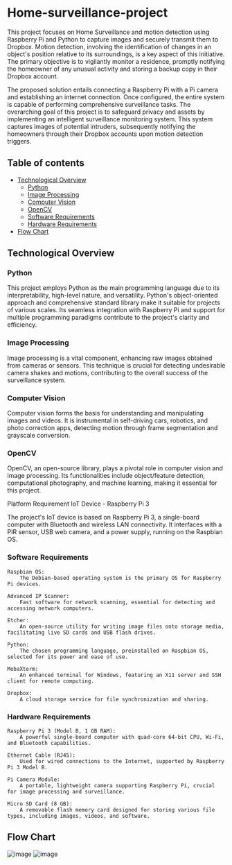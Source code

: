 # Home-surveillance-project
This project focuses on Home Surveillance and motion detection using Raspberry Pi and Python to capture images and securely transmit them to Dropbox. Motion detection, involving the identification of changes in an object's position relative to its surroundings, is a key aspect of this initiative. The primary objective is to vigilantly monitor a residence, promptly notifying the homeowner of any unusual activity and storing a backup copy in their Dropbox account.

The proposed solution entails connecting a Raspberry Pi with a Pi camera and establishing an internet connection. Once configured, the entire system is capable of performing comprehensive surveillance tasks. The overarching goal of this project is to safeguard privacy and assets by implementing an intelligent surveillance monitoring system. This system captures images of potential intruders, subsequently notifying the homeowners through their Dropbox accounts upon motion detection triggers.

## Table of contents
* [Technological Overview](link)
   * [Python](https://github.com/poornikabonam/home-surveillance-project/blob/main/README.md#python)
   * [Image Processing](https://github.com/poornikabonam/home-surveillance-project/blob/main/README.md#image-processing)
   * [Computer Vision](https://github.com/poornikabonam/home-surveillance-project/blob/main/README.md#computer-vision)
   * [OpenCV](https://github.com/poornikabonam/home-surveillance-project/blob/main/README.md#opencv)
   * [Software Requirements](https://github.com/poornikabonam/home-surveillance-project/blob/main/README.md#software-requirements)
   * [Hardware Requirements](https://github.com/poornikabonam/home-surveillance-project/blob/main/README.md#hardware-requirements)
* [Flow Chart](https://github.com/poornikabonam/home-surveillance-project/blob/main/README.md#flow-chart)

## Technological Overview
### Python

This project employs Python as the main programming language due to its interpretability, high-level nature, and versatility. Python's object-oriented approach and comprehensive standard library make it suitable for projects of various scales. Its seamless integration with Raspberry Pi and support for multiple programming paradigms contribute to the project's clarity and efficiency.

### Image Processing

Image processing is a vital component, enhancing raw images obtained from cameras or sensors. This technique is crucial for detecting undesirable camera shakes and motions, contributing to the overall success of the surveillance system.

### Computer Vision

Computer vision forms the basis for understanding and manipulating images and videos. It is instrumental in self-driving cars, robotics, and photo correction apps, detecting motion through frame segmentation and grayscale conversion.
### OpenCV

OpenCV, an open-source library, plays a pivotal role in computer vision and image processing. Its functionalities include object/feature detection, computational photography, and machine learning, making it essential for this project.

Platform Requirement
IoT Device - Raspberry Pi 3

The project's IoT device is based on Raspberry Pi 3, a single-board computer with Bluetooth and wireless LAN connectivity. It interfaces with a PIR sensor, USB web camera, and a power supply, running on the Raspbian OS.

### Software Requirements

    Raspbian OS:
        The Debian-based operating system is the primary OS for Raspberry Pi devices.

    Advanced IP Scanner:
        Fast software for network scanning, essential for detecting and accessing network computers.

    Etcher:
        An open-source utility for writing image files onto storage media, facilitating live SD cards and USB flash drives.

    Python:
        The chosen programming language, preinstalled on Raspbian OS, selected for its power and ease of use.

    MobaXterm:
        An enhanced terminal for Windows, featuring an X11 server and SSH client for remote computing.

    Dropbox:
        A cloud storage service for file synchronization and sharing.

### Hardware Requirements

    Raspberry Pi 3 (Model B, 1 GB RAM):
        A powerful single-board computer with quad-core 64-bit CPU, Wi-Fi, and Bluetooth capabilities.

    Ethernet Cable (RJ45):
        Used for wired connections to the Internet, supported by Raspberry Pi 3 Model B.

    Pi Camera Module:
        A portable, lightweight camera supporting Raspberry Pi, crucial for image processing and surveillance.

    Micro SD Card (8 GB):
        A removable flash memory card designed for storing various file types, including images, videos, and software.

## Flow Chart
![image](https://github.com/poornikabonam/home-surveillance-project/assets/97566249/2d47ec46-38e1-4e9b-bec3-a0edfdc2dd94)
![image](https://github.com/poornikabonam/home-surveillance-project/assets/97566249/4ee6a6e1-d255-456c-b98c-5654cd69b7ad)



